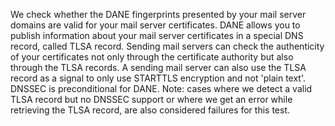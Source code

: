 We check whether the DANE fingerprints presented by your mail server domains are valid for your mail server certificates. DANE allows you to publish information about your mail server certificates in a special DNS record, called TLSA record. Sending mail servers can check the authenticity of your certificates not only through the certificate authority but also through the TLSA records. A sending mail server can also use the TLSA record as a signal to only use STARTTLS encryption and not 'plain text'. DNSSEC is preconditional for DANE. Note: cases where we detect a valid TLSA record but no DNSSEC support or where we get an error while retrieving the TLSA record, are also considered failures for this test.
